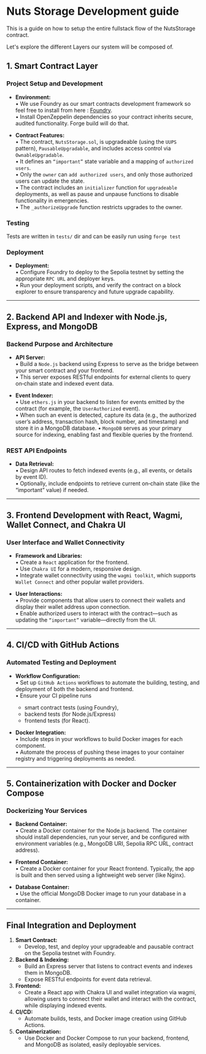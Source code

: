 # Nuts Storage Development guide

This is a guide on how to setup the entire fullstack flow of the NutsStorage contract.

Let's explore the different Layers our system will be composed of.

## 1. Smart Contract Layer

### Project Setup and Development  
- **Environment:**  
  • We use Foundry as our smart contracts development framework so feel free to install from here : [Foundry](https://book.getfoundry.sh/getting-started/installation).  
  • Install OpenZeppelin dependencies so your contract inherits secure, audited functionality. Forge build will do that.

- **Contract Features:**  
  • The contract, `NutsStorage.sol`, is upgradeable (using the `UUPS` pattern), `PausableUpgradable`, and includes access control via `OwnableUpgradable`.  
  • It defines an `“important”` state variable and a mapping of `authorized users`.  
  • Only the `owner` can `add authorized users`, and only those authorized users can update the state.  
  • The contract includes an `initializer` function for `upgradeable` deployments, as well as pause and unpause functions to disable functionality in emergencies.  
  • The `_authorizeUpgrade` function restricts upgrades to the owner.

### Testing
Tests are written in `tests/` dir and can be easily run using `forge test`


### Deployment  

- **Deployment:**  
  • Configure Foundry to deploy to the Sepolia testnet by setting the appropriate `RPC URL` and deployer keys.  
  • Run your deployment scripts, and verify the contract on a block explorer to ensure transparency and future upgrade capability.

---

## 2. Backend API and Indexer with Node.js, Express, and MongoDB

### Backend Purpose and Architecture  
- **API Server:**  
  • Build a `Node.js` backend using Express to serve as the bridge between your smart contract and your frontend.  
  • This server exposes RESTful endpoints for external clients to query on‑chain state and indexed event data.
  
- **Event Indexer:**  
  • Use `ethers.js` in your backend to listen for events emitted by the contract (for example, the `UserAuthorized` event).  
  • When such an event is detected, capture its data (e.g., the authorized user’s address, transaction hash, block number, and timestamp) and store it in a MongoDB database.
  • `MongoDB` serves as your primary source for indexing, enabling fast and flexible queries by the frontend.

### REST API Endpoints  
- **Data Retrieval:**  
  • Design API routes to fetch indexed events (e.g., all events, or details by event ID).  
  • Optionally, include endpoints to retrieve current on‑chain state (like the “important” value) if needed.

---

## 3. Frontend Development with React, Wagmi, Wallet Connect, and Chakra UI

### User Interface and Wallet Connectivity  
- **Framework and Libraries:**  
  • Create a `React` application for the frontend.  
  • Use `Chakra UI` for a modern, responsive design.  
  • Integrate wallet connectivity using the `wagmi toolkit`, which supports `Wallet Connect` and other popular wallet providers.
  
- **User Interactions:**  
  • Provide components that allow users to connect their wallets and display their wallet address upon connection.  
  • Enable authorized users to interact with the contract—such as updating the `“important”` variable—directly from the UI.

---

## 4. CI/CD with GitHub Actions

### Automated Testing and Deployment  
- **Workflow Configuration:**  
  • Set up `GitHub Actions` workflows to automate the building, testing, and deployment of both the backend and frontend.  
  • Ensure your CI pipeline runs 

  - smart contract tests (using Foundry),
  - backend tests (for Node.js/Express)
  -  frontend tests (for React).
  
- **Docker Integration:**  
  • Include steps in your workflows to build Docker images for each component.  
  • Automate the process of pushing these images to your container registry and triggering deployments as needed.

---

## 5. Containerization with Docker and Docker Compose

### Dockerizing Your Services  
- **Backend Container:**  
  • Create a Docker container for the Node.js backend. The container should install dependencies, run your server, and be configured with environment variables (e.g., MongoDB URI, Sepolia RPC URL, contract address).
  
- **Frontend Container:**  
  • Create a Docker container for your React frontend. Typically, the app is built and then served using a lightweight web server (like Nginx).
  
- **Database Container:**  
  • Use the official MongoDB Docker image to run your database in a container.
  
---

## Final Integration and Deployment

1. **Smart Contract:**  
   - Develop, test, and deploy your upgradeable and pausable contract on the Sepolia testnet with Foundry.
2. **Backend & Indexing:**  
   - Build an Express server that listens to contract events and indexes them in MongoDB.  
   - Expose RESTful endpoints for event data retrieval.
3. **Frontend:**  
   - Create a React app with Chakra UI and wallet integration via wagmi, allowing users to connect their wallet and interact with the contract, while displaying indexed events.
4. **CI/CD:**  
   - Automate builds, tests, and Docker image creation using GitHub Actions.
5. **Containerization:**  
   - Use Docker and Docker Compose to run your backend, frontend, and MongoDB as isolated, easily deployable services.